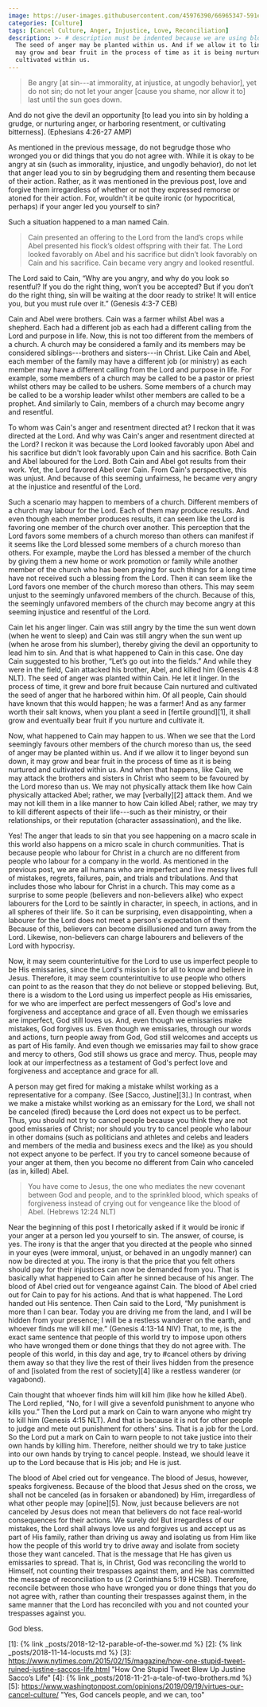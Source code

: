```yaml
---
image: https://user-images.githubusercontent.com/45976390/66965347-591e1a00-f047-11e9-8ce0-b4132b73ac6f.jpg
categories: [Culture]
tags: [Cancel Culture, Anger, Injustice, Love, Reconciliation]
description: >- # description must be indented because we are using block scalar
  The seed of anger may be planted within us. And if we allow it to linger, it
  may grow and bear fruit in the process of time as it is being nurtured and
  cultivated within us.
---
```


> Be angry [at sin---at immorality, at injustice, at ungodly behavior], yet do
not sin; do not let your anger [cause you shame, nor allow it to] last until the
sun goes down.
>
And do not give the devil an opportunity [to lead you into sin by holding a
grudge, or nurturing anger, or harboring resentment, or cultivating bitterness].
(Ephesians 4:26-27 AMP)

As mentioned in the previous message, do not begrudge those who wronged you or
did things that you do not agree with. While it is okay to be angry at sin (such
as immorality, injustice, and ungodly behavior), do not let that anger lead you
to sin by begrudging them and resenting them because of their action. Rather, as
it was mentioned in the previous post, love and forgive them irregardless of
whether or not they expressed remorse or atoned for their action. For, wouldn't
it be quite ironic (or hypocritical, perhaps) if your anger led you yourself to
sin?

Such a situation happened to a man named Cain.

> Cain presented an offering to the Lord from the land’s crops while Abel
presented his flock’s oldest offspring with their fat. The Lord looked favorably
on Abel and his sacrifice but didn’t look favorably on Cain and his sacrifice.
Cain became very angry and looked resentful.
>
The Lord said to Cain, “Why are you angry, and why do you look so resentful? If
you do the right thing, won’t you be accepted? But if you don’t do the right
thing, sin will be waiting at the door ready to strike! It will entice you, but
you must rule over it.” (Genesis 4:3-7 CEB)

Cain and Abel were brothers. Cain was a farmer whilst Abel was a shepherd. Each
had a different job as each had a different calling from the Lord and purpose in
life. Now, this is not too different from the members of a church. A church may
be considered a family and its members may be considered siblings---brothers and
sisters---in Christ. Like Cain and Abel, each member of the family may have a
different job (or ministry) as each member may have a different calling from the
Lord and purpose in life. For example, some members of a church may be called to
be a pastor or priest whilst others may be called to be ushers. Some members of
a church may be called to be a worship leader whilst other members are called to
be a prophet. And similarly to Cain, members of a church may become angry and
resentful.

To whom was Cain's anger and resentment directed at? I reckon that it was
directed at the Lord. And why was Cain's anger and resentment directed at the
Lord? I reckon it was because the Lord looked favorably upon Abel and his
sacrifice but didn't look favorably upon Cain and his sacrifice. Both Cain and
Abel laboured for the Lord. Both Cain and Abel got results from their work. Yet,
the Lord favored Abel over Cain. From Cain's perspective, this was unjust. And
because of this seeming unfairness, he became very angry at the injustice and
resentful of the Lord.

Such a scenario may happen to members of a church. Different members of a church
may labour for the Lord. Each of them may produce results. And even though each
member produces results, it can seem like the Lord is favoring one member of the
church over another. This perception that the Lord favors some members of a
church moreso than others can manifest if it seems like the Lord blessed some
members of a church moreso than others. For example, maybe the Lord has blessed
a member of the church by giving them a new home or work promotion or family
while another member of the church who has been praying for such things for a
long time have not received such a blessing from the Lord. Then it can seem like
the Lord favors one member of the church moreso than others. This may seem
unjust to the seemingly unfavored members of the church. Because of this, the
seemingly unfavored members of the church may become angry at this seeming
injustice and resentful of the Lord.

Cain let his anger linger. Cain was still angry by the time the sun went down
(when he went to sleep) and Cain was still angry when the sun went up (when he
arose from his slumber), thereby giving the devil an opportunity to lead him to
sin. And that is what happened to Cain in this case. One day Cain suggested to
his brother, “Let’s go out into the fields.” And while they were in the field,
Cain attacked his brother, Abel, and killed him (Genesis 4:8 NLT). The seed of
anger was planted within Cain. He let it linger. In the process of time, it grew
and bore fruit because Cain nurtured and cultivated the seed of anger that he
harbored within him. Of all people, Cain should have known that this would
happen; he was a farmer! And as any farmer worth their salt knows, when you
plant a seed in [fertile ground][1], it shall grow and eventually bear fruit if
you nurture and cultivate it.

Now, what happened to Cain may happen to us. When we see that the Lord seemingly
favours other members of the church moreso than us, the seed of anger may be
planted within us. And if we allow it to linger beyond sun down, it may grow and
bear fruit in the process of time as it is being nurtured and cultivated within
us. And when that happens, like Cain, we may attack the brothers and sisters in
Christ who seem to be favoured by the Lord moreso than us. We may not physically
attack them like how Cain physically attacked Abel; rather, we may [verbally][2]
attack them. And we may not kill them in a like manner to how Cain killed Abel;
rather, we may try to kill different aspects of their life---such as their
ministry, or their relationships, or their reputation (character assassination),
and the like.

Yes! The anger that leads to sin that you see happening on a macro scale in this
world also happens on a micro scale in church communities. That is because
people who labour for Christ in a church are no different from people who labour
for a company in the world. As mentioned in the previous post, we are all humans
who are imperfect and live messy lives full of mistakes, regrets, failures, pain,
and trials and tribulations. And that includes those who labour for Christ in a
church. This may come as a surprise to some people (believers and non-believers
alike) who expect labourers for the Lord to be saintly in character, in speech,
in actions, and in all spheres of their life. So it can be surprising, even
disappointing, when a labourer for the Lord does not meet a person's expectation
of them. Because of this, believers can become disillusioned and turn away from
the Lord. Likewise, non-believers can charge labourers and believers of the Lord
with hypocrisy.

Now, it may seem counterintuitive for the Lord to use us imperfect people to be
His emissaries, since the Lord's mission is for all to know and believe in Jesus.
Therefore, it may seem counterintuitive to use people who others can point to as
the reason that they do not believe or stopped believing. But, there is a wisdom
to the Lord using us imperfect people as His emissaries, for we who are imperfect
are perfect messengers of God's love and forgiveness and acceptance and grace of
all. Even though we emissaries are imperfect, God still loves us. And, even
though we emissaries make mistakes, God forgives us. Even though we emissaries,
through our words and actions, turn people away from God, God still welcomes and
accepts us as part of His family. And even though we emissaries may fail to show
grace and mercy to others, God still shows us grace and mercy. Thus, people may
look at our imperfectness as a testament of God's perfect love and forgiveness
and acceptance and grace for all.

A person may get fired for making a mistake whilst working as a representative
for a company. (See [Sacco, Justine][3].) In contrast, when we make a mistake
whilst working as an emissary for the Lord, we shall not be canceled (fired)
because the Lord does not expect us to be perfect. Thus, you should not try to
cancel people because you think they are not good emissaries of Christ; nor
should you try to cancel people who labour in other domains (such as politicians
and athletes and celebs and leaders and members of the media and business execs
and the like) as you should not expect anyone to be perfect. If you try to
cancel someone because of your anger at them, then you become no different from
Cain who canceled (as in, killed) Abel.

> You have come to Jesus, the one who mediates the new covenant between God and
people, and to the sprinkled blood, which speaks of forgiveness instead of
crying out for vengeance like the blood of Abel. (Hebrews 12:24 NLT)

Near the beginning of this post I rhetorically asked if it would be ironic if
your anger at a person led you yourself to sin. The answer, of course, is yes.
The irony is that the anger that you directed at the people who sinned in your
eyes (were immoral, unjust, or behaved in an ungodly manner) can now be directed
at you. The irony is that the price that you felt others should pay for their
injustices can now be demanded from you. That is basically what happened to Cain
after he sinned because of his anger. The blood of Abel cried out for vengeance
against Cain. The blood of Abel cried out for Cain to pay for his actions. And
that is what happened. The Lord handed out His sentence. Then Cain said to the
Lord, “My punishment is more than I can bear. Today you are driving me from the
land, and I will be hidden from your presence; I will be a restless wanderer on
the earth, and whoever finds me will kill me.” (Genesis 4:13-14 NIV) That, to me,
is the exact same sentence that people of this world try to impose upon others
who have wronged them or done things that they do not agree with. The people of
this world, in this day and age, try to \#cancel others by driving them away so
that they live the rest of their lives hidden from the presence of and [isolated
from the rest of society][4] like a restless wanderer (or vagabond).

Cain thought that whoever finds him will kill him (like how he killed Abel). The
Lord replied, “No, for I will give a sevenfold punishment to anyone who kills
you.” Then the Lord put a mark on Cain to warn anyone who might try to kill him
(Genesis 4:15 NLT). And that is because it is not for other people to judge and
mete out punishment for others' sins. That is a job for the Lord. So the Lord
put a mark on Cain to warn people to not take justice into their own hands by
killing him. Therefore, neither should we try to take justice into our own hands
by trying to cancel people. Instead, we should leave it up to the Lord because
that is His job; and He is just.

The blood of Abel cried out for vengeance. The blood of Jesus, however, speaks
forgiveness. Because of the blood that Jesus shed on the cross, we shall not be
canceled (as in forsaken or abandoned) by Him, irregardless of what other people
may [opine][5]. Now, just because believers are not canceled by Jesus does not
mean that believers do not face real-world consequences for their actions. We
surely do! But irregardless of our mistakes, the Lord shall always love us and
forgives us and accept us as part of His family, rather than driving us away and
isolating us from Him like how the people of this world try to drive away and
isolate from society those they want canceled. That is the message that He has
given us emissaries to spread. That is, in Christ, God was reconciling the world
to Himself, not counting their trespasses against them, and He has committed the
message of reconciliation to us (2 Corinthians 5:19 HCSB). Therefore, reconcile
between those who have wronged you or done things that you do not agree with,
rather than counting their trespasses against them, in the same manner that the
Lord has reconciled with you and not counted your trespasses against you.

God bless.

[1]: {% link _posts/2018-12-12-parable-of-the-sower.md %}
[2]: {% link _posts/2018-11-14-locusts.md %}
[3]: https://www.nytimes.com/2015/02/15/magazine/how-one-stupid-tweet-ruined-justine-saccos-life.html
     "How One Stupid Tweet Blew Up Justine Sacco’s Life"
[4]: {% link _posts/2018-11-21-a-tale-of-two-brothers.md %}
[5]: https://www.washingtonpost.com/opinions/2019/09/19/virtues-our-cancel-culture/
     "Yes, God cancels people, and we can, too"
